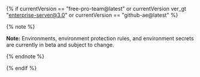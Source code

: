 {% if currentVersion == "free-pro-team@latest" or currentVersion ver_gt "enterprise-server@3.0" or currentVersion == "github-ae@latest" %}

{% note %}

**Note:** Environments, environment protection rules, and environment secrets are currently in beta and subject to change.

{% endnote %}

{% endif %}
